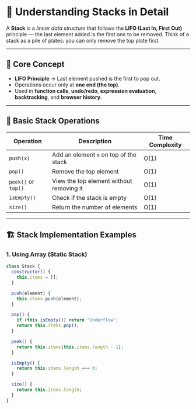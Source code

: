 # 📘 Understanding **Stacks** in Detail  

A **Stack** is a *linear data structure* that follows the **LIFO (Last In, First Out)** principle — the last element added is the first one to be removed. Think of a stack as a pile of plates: you can only remove the top plate first.

---

## 🧠 Core Concept  

- **LIFO Principle** → Last element pushed is the first to pop out.  
- Operations occur only at **one end (the top)**.  
- Used in **function calls**, **undo/redo**, **expression evaluation**, **backtracking**, and **browser history**.

---

## 🧩 Basic Stack Operations  

| Operation | Description | Time Complexity |
|------------|--------------|-----------------|
| `push(x)` | Add an element `x` on top of the stack | O(1) |
| `pop()` | Remove the top element | O(1) |
| `peek()` or `top()` | View the top element without removing it | O(1) |
| `isEmpty()` | Check if the stack is empty | O(1) |
| `size()` | Return the number of elements | O(1) |

---

## 🏗️ Stack Implementation Examples  

### 1. **Using Array (Static Stack)**
```javascript
class Stack {
  constructor() {
    this.items = [];
  }

  push(element) {
    this.items.push(element);
  }

  pop() {
    if (this.isEmpty()) return "Underflow";
    return this.items.pop();
  }

  peek() {
    return this.items[this.items.length - 1];
  }

  isEmpty() {
    return this.items.length === 0;
  }

  size() {
    return this.items.length;
  }
}
